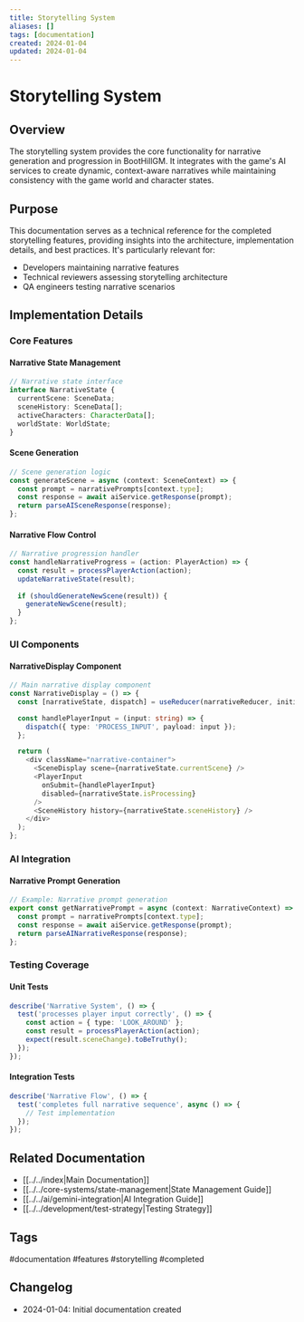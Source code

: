 ```yaml
---
title: Storytelling System
aliases: []
tags: [documentation]
created: 2024-01-04
updated: 2024-01-04
---
```


# Storytelling System

## Overview
The storytelling system provides the core functionality for narrative generation and progression in BootHillGM. It integrates with the game's AI services to create dynamic, context-aware narratives while maintaining consistency with the game world and character states.

## Purpose
This documentation serves as a technical reference for the completed storytelling features, providing insights into the architecture, implementation details, and best practices. It's particularly relevant for:
- Developers maintaining narrative features
- Technical reviewers assessing storytelling architecture
- QA engineers testing narrative scenarios

## Implementation Details

### Core Features

#### Narrative State Management
```typescript
// Narrative state interface
interface NarrativeState {
  currentScene: SceneData;
  sceneHistory: SceneData[];
  activeCharacters: CharacterData[];
  worldState: WorldState;
}
```

#### Scene Generation
```typescript
// Scene generation logic
const generateScene = async (context: SceneContext) => {
  const prompt = narrativePrompts[context.type];
  const response = await aiService.getResponse(prompt);
  return parseAISceneResponse(response);
};
```

#### Narrative Flow Control
```typescript
// Narrative progression handler
const handleNarrativeProgress = (action: PlayerAction) => {
  const result = processPlayerAction(action);
  updateNarrativeState(result);
  
  if (shouldGenerateNewScene(result)) {
    generateNewScene(result);
  }
};
```

### UI Components

#### NarrativeDisplay Component
```typescript
// Main narrative display component
const NarrativeDisplay = () => {
  const [narrativeState, dispatch] = useReducer(narrativeReducer, initialState);

  const handlePlayerInput = (input: string) => {
    dispatch({ type: 'PROCESS_INPUT', payload: input });
  };

  return (
    <div className="narrative-container">
      <SceneDisplay scene={narrativeState.currentScene} />
      <PlayerInput 
        onSubmit={handlePlayerInput}
        disabled={narrativeState.isProcessing}
      />
      <SceneHistory history={narrativeState.sceneHistory} />
    </div>
  );
};
```

### AI Integration

#### Narrative Prompt Generation
```typescript
// Example: Narrative prompt generation
export const getNarrativePrompt = async (context: NarrativeContext) => {
  const prompt = narrativePrompts[context.type];
  const response = await aiService.getResponse(prompt);
  return parseAINarrativeResponse(response);
};
```

### Testing Coverage

#### Unit Tests
```typescript
describe('Narrative System', () => {
  test('processes player input correctly', () => {
    const action = { type: 'LOOK_AROUND' };
    const result = processPlayerAction(action);
    expect(result.sceneChange).toBeTruthy();
  });
});
```

#### Integration Tests
```typescript
describe('Narrative Flow', () => {
  test('completes full narrative sequence', async () => {
    // Test implementation
  });
});
```

## Related Documentation
- [[../../index|Main Documentation]]
- [[../../core-systems/state-management|State Management Guide]]
- [[../../ai/gemini-integration|AI Integration Guide]]
- [[../../development/test-strategy|Testing Strategy]]

## Tags
#documentation #features #storytelling #completed

## Changelog
- 2024-01-04: Initial documentation created
